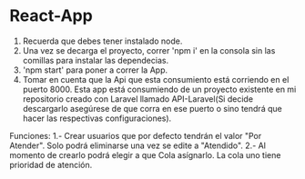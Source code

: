# React-App

1. Recuerda que debes tener instalado node.
2. Una vez se decarga el proyecto, correr 'npm i' en la consola sin las comillas para instalar las dependecias. 
3. 'npm start' para poner a correr la App.
4. Tomar en cuenta que la Api que esta consumiento está corriendo en el puerto 8000. Esta app está consumiendo de un proyecto existente en mi repositorio creado 
con Laravel llamado API-Laravel(Si decide descargarlo asegúrese de que corra en ese puerto o sino tendrá que hacer las respectivas configuraciones).

Funciones: 
1.- Crear usuarios que por defecto tendrán el valor "Por Atender". Solo podrá eliminarse una vez se edite a "Atendido".
2.- Al momento de crearlo podrá elegir a que Cola asígnarlo. La cola uno tiene prioridad de atención.
